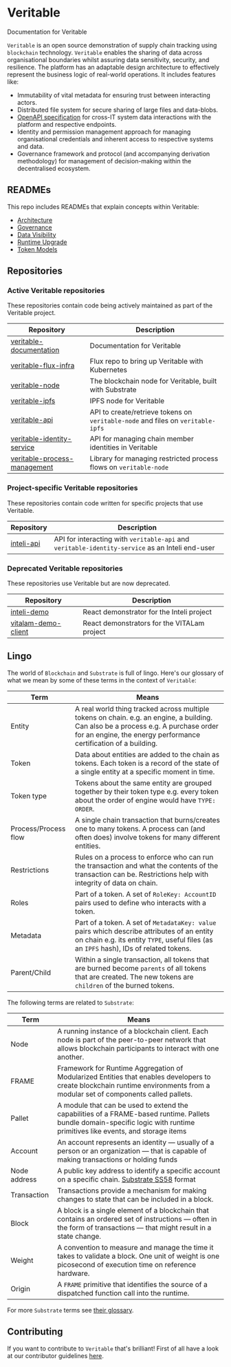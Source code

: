 # **Veritable**

Documentation for Veritable

`Veritable` is an open source demonstration of supply chain tracking using `blockchain` technology. `Veritable` enables the sharing of data across organisational boundaries whilst assuring data sensitivity, security, and resilience. The platform has an adaptable design architecture to effectively represent the business logic of real-world operations. It includes features like:

- Immutability of vital metadata for ensuring trust between interacting actors.
- Distributed file system for secure sharing of large files and data-blobs.
- [OpenAPI specification](https://swagger.io/docs/specification/about/) for cross-IT system data interactions with the platform and respective endpoints.
- Identity and permission management approach for managing organisational credentials and inherent access to respective systems and data.
- Governance framework and protocol (and accompanying derivation methodology) for management of decision-making within the decentralised ecosystem.

## READMEs

This repo includes READMEs that explain concepts within Veritable:

- [Architecture](./docs/architecture.md)
- [Governance](./docs/governance.md)
- [Data Visibility](./docs/dataVisibility.md)
- [Runtime Upgrade](./docs/runtimeUpgrade.md)
- [Token Models](./docs/tokenModels/index.md)

## Repositories

### Active Veritable repositories

These repositories contain code being actively maintained as part of the Veritable project.

| Repository                                                                              | Description                                                                     |
| --------------------------------------------------------------------------------------- | ------------------------------------------------------------------------------- |
| [veritable-documentation](https://github.com/digicatapult/dscp-documentation)           | Documentation for Veritable                                                     |
| [veritable-flux-infra](https://github.com/digicatapult/dscp-flux-infra)                 | Flux repo to bring up Veritable with Kubernetes                                 |
| [veritable-node](https://github.com/digicatapult/dscp-node)                             | The blockchain node for Veritable, built with Substrate                         |
| [veritable-ipfs](https://github.com/digicatapult/dscp-ipfs)                             | IPFS node for Veritable                                                         |
| [veritable-api](https://github.com/digicatapult/dscp-api)                               | API to create/retrieve tokens on `veritable-node` and files on `veritable-ipfs` |
| [veritable-identity-service](https://github.com/digicatapult/dscp-identity-service)     | API for managing chain member identities in Veritable                           |
| [veritable-process-management](https://github.com/digicatapult/dscp-process-management) | Library for managing restricted process flows on `veritable-node`               |

### Project-specific Veritable repositories

These repositories contain code written for specific projects that use Veritable.

| Repository                                               | Description                                                                                     |
| -------------------------------------------------------- | ----------------------------------------------------------------------------------------------- |
| [inteli-api](https://github.com/digicatapult/inteli-api) | API for interacting with `veritable-api` and `veritable-identity-service` as an Inteli end-user |

### Deprecated Veritable repositories

These repositories use Veritable but are now deprecated.

| Repository                                                                 | Description                                 |
| -------------------------------------------------------------------------- | ------------------------------------------- |
| [inteli-demo](https://github.com/digicatapult/inteli-demo)                 | React demonstrator for the Inteli project   |
| [vitalam-demo-client](https://github.com/digicatapult/vitalam-demo-client) | React demonstrators for the VITALam project |

## Lingo

The world of `Blockchain` and `Substrate` is full of lingo. Here's our glossary of what we mean by some of these terms in the context of `Veritable`:

| Term                 | Means                                                                                                                                                                                                  |
| -------------------- | ------------------------------------------------------------------------------------------------------------------------------------------------------------------------------------------------------ |
| Entity               | A real world thing tracked across multiple tokens on chain. e.g. an engine, a building. Can also be a process e.g. A purchase order for an engine, the energy performance certification of a building. |
| Token                | Data about entities are added to the chain as tokens. Each token is a record of the state of a single entity at a specific moment in time.                                                             |
| Token type           | Tokens about the same entity are grouped together by their token type e.g. every token about the order of engine would have `TYPE: ORDER`.                                                             |
| Process/Process flow | A single chain transaction that burns/creates one to many tokens. A process can (and often does) involve tokens for many different entities.                                                           |
| Restrictions         | Rules on a process to enforce who can run the transaction and what the contents of the transaction can be. Restrictions help with integrity of data on chain.                                          |
| Roles                | Part of a token. A set of `RoleKey: AccountID` pairs used to define who interacts with a token.                                                                                                        |
| Metadata             | Part of a token. A set of `MetadataKey: value` pairs which describe attributes of an entity on chain e.g. its entity `TYPE`, useful files (as an `IPFS` hash), IDs of related tokens.                  |
| Parent/Child         | Within a single transaction, all tokens that are burned become `parents` of all tokens that are created. The new tokens are `children` of the burned tokens.                                           |

The following terms are related to `Substrate`:

| Term         | Means                                                                                                                                                                        |
| ------------ | ---------------------------------------------------------------------------------------------------------------------------------------------------------------------------- |
| Node         | A running instance of a blockchain client. Each node is part of the peer-to-peer network that allows blockchain participants to interact with one another.                   |
| FRAME        | Framework for Runtime Aggregation of Modularized Entities that enables developers to create blockchain runtime environments from a modular set of components called pallets. |
| Pallet       | A module that can be used to extend the capabilities of a FRAME-based runtime. Pallets bundle domain-specific logic with runtime primitives like events, and storage items   |
| Account      | An account represents an identity — usually of a person or an organization — that is capable of making transactions or holding funds                                         |
| Node address | A public key address to identify a specific account on a specific chain. [Substrate SS58](https://docs.substrate.io/reference/glossary/#ss58-address-format) format          |
| Transaction  | Transactions provide a mechanism for making changes to state that can be included in a block.                                                                                |
| Block        | A block is a single element of a blockchain that contains an ordered set of instructions — often in the form of transactions — that might result in a state change.          |
| Weight       | A convention to measure and manage the time it takes to validate a block. One unit of weight is one picosecond of execution time on reference hardware.                      |
| Origin       | A `FRAME` primitive that identifies the source of a dispatched function call into the runtime.                                                                               |

For more `Substrate` terms see [their glossary](https://docs.substrate.io/reference/glossary/).

## Contributing

If you want to contribute to `Veritable` that's brilliant! First of all have a look at our contributor guidelines [here](./CONTRIBUTING.md).
